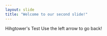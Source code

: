 ```yaml
---
layout: slide
title: "Welcome to our second slide!"
---
```

Hihgtower's Test
Use the left arrow to go back!
